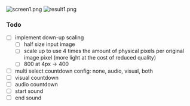 ![screen1.png](screen1.png) ![result1.png](result1.png)

### Todo

- [ ] implement down-up scaling
  - [ ] half size input image
  - [ ] scale up to use 4 times the amount of physical pixels per original image pixel (more light at the cost of reduced quality)
  - [ ] 800 at 4px -> 400  

- [ ] multi select countdown config: none, audio, visual, both
- [ ] visual countdown
- [ ] audio countdown
- [ ] start sound
- [ ] end sound